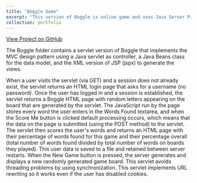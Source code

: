 ```yaml
---
title: "Boggle Game"
excerpt: "This version of Boggle is online game and uses Java Server Pages.<br/><img src='/images/Boggle Game.png'>"
collection: portfolio
---
```


<a href="https://github.com/lisaover/DuqWebSystems">View Project on GitHub</a>

The Boggle folder contains a servlet version of Boggle that implements the MVC design pattern using a Java servlet as controller, a Java Beans class for the data model, 
and the XML version of JSP (jspx) to generate the views. 

When a user visits the servlet (via GET) and a session does not already exist, the servlet returns an HTML login page that asks for a username (no password). Once the 
user has logged in and a session is established, the servlet returns a Boggle HTML page with random letters appearing on the board that are generated by the servlet. 
The JavaScript run by the page stores every word the user enters in the Words Found textarea, and when the Score Me button is clicked default processing occurs, which means 
that the data on the page is submitted (using the POST method) to the servlet. The servlet then scores the user's words and returns an HTML page with their percentage of words 
found for this game and their percentage overall (total number of words found divided by total number of words on boards they played). This user data is saved to a file and 
retained between server restarts. When the New Game button is pressed, the server generates and displays a new randomly generated game board. This servlet avoids threading 
problems by using synchronization. This servlet implements URL rewriting so it works even if the user has disabled cookies.
